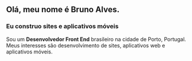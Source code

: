 ## Olá, meu nome é **Bruno Alves**.

### Eu construo sites e aplicativos móveis

Sou um **Desenvolvedor Front End** brasileiro na cidade de Porto, Portugal. Meus interesses são desenvolvimento de sites, aplicativos web e aplicativos móveis.
